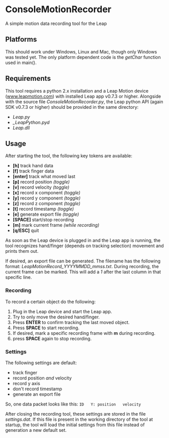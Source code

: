 ConsoleMotionRecorder
=====================

A simple motion data recording tool for the Leap

## Platforms

This should work under Windows, Linux and Mac, though only Windows was tested yet.
The only platform dependent code is the *getChar* function used in main().

## Requirements

This tool requires a python 2.x installation and a Leap Motion device (www.leapmotion.com) with installed Leap app v0.7.3 or higher.
Alongside with the source file *ConsoleMotionRecorder.py*, the Leap python API (again SDK v0.7.3 or higher) should be provided in the same directory:

* *Leap.py*
* *_LeapPython.pyd*
* *Leap.dll*

## Usage

After starting the tool, the following key tokens are available:

* **[h]**   track hand data
* **[f]**   track finger data
* **[enter]**   track what moved last
* **[p]**   record position *(toggle)*
* **[v]**   record velocity *(toggle)*
* **[x]**   record x component *(toggle)*
* **[y]**   record y component *(toggle)*
* **[z]**   record z component *(toggle)*
* **[t]**   record timestamp *(toggle)*
* **[e]**   generate export file *(toggle)*
* **[SPACE]**   start/stop recording
* **[m]**   mark current frame *(while recording)*
* **[q/ESC]**   quit

As soon as the Leap device is plugged in and the Leap app is running, the tool recognizes hand/finger (depends on tracking selection) movement and prints them out.

If desired, an export file can be generated. The filename has the following format: *LeapMotionRecord_YYYYMMDD_mmss.txt*.
During recording, the current frame can be marked. This will add a *1* after the last column in that specific line.

### Recording

To record a certain object do the following:

1. Plug in the Leap device and start the Leap app.
2. Try to only move the desired hand/finger.
3. Press **ENTER** to confirm tracking the last moved object.
4. Press **SPACE** to start recording.
5. If desired, mark a specific recording frame with **m** during recording.
6. press **SPACE** again to stop recording.

### Settings

The following settings are default:

* track finger
* record position *and* velocity
* record y axis
* don't record timestamp
* generate an export file

So, one data packet looks like this:
`ID   Y: position   velocity`

After closing the recording tool, these settings are stored in the file *settings.dat*. If this file is present in the working directory of the tool at startup, the tool will load the initial settings from this file instead of generation a new default set. 
